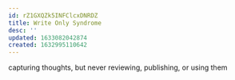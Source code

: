 ```yaml
---
id: rZ1GXQZk5INFClcxDNRDZ
title: Write Only Syndrome
desc: ''
updated: 1633082042874
created: 1632995110642
---
```

capturing thoughts, but never reviewing, publishing, or using them

